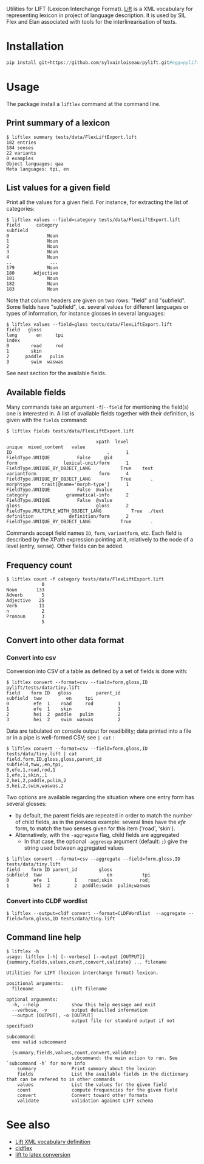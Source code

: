 Utilities for LIFT (Lexicon Interchange Format). [Lift](https://code.google.com/archive/p/lift-standard/) is a XML vocabulary for representing lexicon in project of language description. It is used by SIL Flex and Elan associated with tools for the interlinearisation of texts.

# Installation


```python
pip install git+https://github.com/sylvainloiseau/pylift.git#egg=pylift
```



# Usage

The package install a ```liftlex``` command at the command line.

## Print summary of a lexicon


```console
$ liftlex summary tests/data/FlexLiftExport.lift
182 entries
184 senses
22 variants
0 examples
Object languages: qaa
Meta languages: tpi, en
```

## List values for a given field

Print all the values for a given field. For instance, for extracting the list of categories:

```console
$ liftlex values --field=category tests/data/FlexLiftExport.lift
field      category
subfield           
0              Noun
1              Noun
2              Noun
3              Noun
4              Noun
..              ...
179            Noun
180       Adjective
181            Noun
182            Noun
183            Noun
```

Note that column headers are given on two rows: "field" and "subfield". Some fields have "subfield", i.e. several values for different languages or types of information, for instance glosses in several languages:

```console
$ liftlex values --field=gloss tests/data/FlexLiftExport.lift
field   gloss        
lang       en     tpi
index                
0        road     rod
1        skin        
2      paddle   pulim
3        swim  waswas
```

See next section for the available fields.

## Available fields

Many commands take an argument `-f`/`--field` for mentioning the field(s) one is interested in. A list of available fields together with their definition, is given with the `fields` command:

```console
$ liftlex fields tests/data/FlexLiftExport.lift

                                 xpath  level                               unique  mixed_content   value
ID                                   .      1                     FieldType.UNIQUE          False     @id
form                 lexical-unit/form      1      FieldType.UNIQUE_BY_OBJECT_LANG           True    text
variantform                       form      4      FieldType.UNIQUE_BY_OBJECT_LANG           True       .
morphtype    trait[@name='morph-type']      1                     FieldType.UNIQUE          False  @value
category              grammatical-info      2                     FieldType.UNIQUE          False  @value
gloss                            gloss      2  FieldType.MULTIPLE_WITH_OBJECT_LANG           True  ./text
definition             definition/form      2      FieldType.UNIQUE_BY_OBJECT_LANG           True       .
```

Commands accept field names `ID`, `form`, `variantform`, etc. Each field is described by the XPath expression pointing at it, relatively to the node of a level (entry, sense). Other fields can be added.

## Frequency count

```
$ liftlex count -f category tests/data/FlexLiftExport.lift 
             0
Noun       133
Adverb       5
Adjective   25
Verb        11
n            2
Pronoun      3
             5
```

## Convert into other data format

### Convert into csv

Conversion into CSV of a table as defined by a set of fields is done with:

```
$ liftlex convert --format=csv --field=form,gloss,ID pylift/tests/data/tiny.lift
field    form ID   gloss         parent_id
subfield  tww         en     tpi          
0         efe  1    road     rod         1
1         efe  1    skin                 1
2         hei  2  paddle   pulim         2
3         hei  2    swim  waswas         2
```

Data are tabulated on console output for readibility; data printed into a file or in a pipe is well-formed CSV; see `| cat` :

```console
$ liftlex convert --format=csv --field=form,gloss,ID tests/data/tiny.lift | cat
field,form,ID,gloss,gloss,parent_id
subfield,tww,,en,tpi,
0,efe,1,road,rod,1
1,efe,1,skin,,1
2,hei,2,paddle,pulim,2
3,hei,2,swim,waswas,2
```

Two options are available regarding the situation where one entry form has several glosses:

- by default, the parent fields are repeated in order to match the number of child fields, as in the previous example: several lines have the *efe* form, to match the two senses given for this item ('road', 'skin').
- Alternatively, with the `-aggregate` flag, child fields are aggregated
  - In that case, the optional `-aggresep` argument (default: `;`) give the string used between aggregated values

```console
$ liftlex convert --format=csv --aggregate --field=form,gloss,ID tests/data/tiny.lift 
field    form ID parent_id        gloss              
subfield  tww                        en           tpi
0         efe  1         1    road;skin          rod;
1         hei  2         2  paddle;swim  pulim;waswas
```

### Convert into CLDF wordlist

```console
$ liftlex --output=cldf convert --format=CLDFWordlist  --aggregate --field=form,gloss,ID tests/data/tiny.lift
```

## Command line help

```
$ liftlex -h
usage: liftlex [-h] [--verbose] [--output [OUTPUT]] {summary,fields,values,count,convert,validate} ... filename

Utilities for LIFT (lexicon interchange format) lexicon.

positional arguments:
  filename              Lift filename

optional arguments:
  -h, --help            show this help message and exit
  --verbose, -v         output detailled information
  --output [OUTPUT], -o [OUTPUT]
                        output file (or standard output if not specified)

subcommand:
  one valid subcommand

  {summary,fields,values,count,convert,validate}
                        subcommand: the main action to run. See `subcommand -h` for more info
    summary             Print summary about the lexicon
    fields              List the available fields in the dictionary that can be refered to in other commands
    values              List the values for the given field
    count               compute frequencies for the given field
    convert             Convert toward other formats
    validate            validation against LIFT schema
```

# See also

- [Lift XML vocabulary definition](https://code.google.com/archive/p/lift-standard/)
- [cldflex](https://pypi.org/project/cldflex/)
- [lift to latex conversion](https://github.com/sylvainloiseau/lift2latex)

